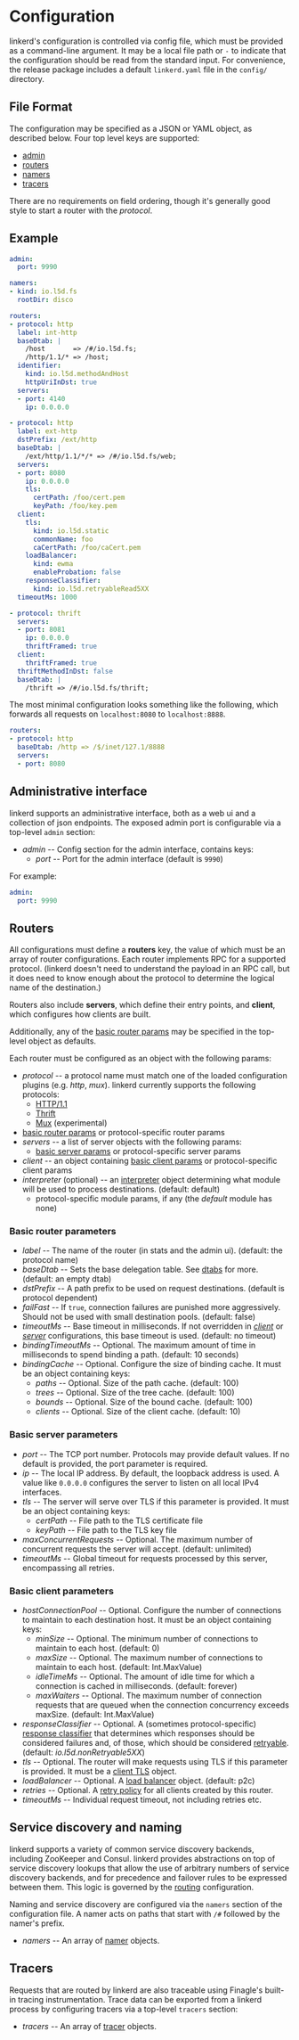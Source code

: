 # Configuration

linkerd's configuration is controlled via config file, which must be provided
as a command-line argument. It may be a local file path or `-` to
indicate that the configuration should be read from the standard input.
For convenience, the release package includes a default `linkerd.yaml` file in
the `config/` directory.

## File Format

The configuration may be specified as a JSON or YAML object, as described
below.  Four top level keys are supported:

* [admin](#admin)
* [routers](#routers)
* [namers](#namers)
* [tracers](#tracers)

There are no requirements on field ordering, though it's generally
good style to start a router with the _protocol_.

## Example

```yaml
admin:
  port: 9990

namers:
- kind: io.l5d.fs
  rootDir: disco

routers:
- protocol: http
  label: int-http
  baseDtab: |
    /host       => /#/io.l5d.fs;
    /http/1.1/* => /host;
  identifier:
    kind: io.l5d.methodAndHost
    httpUriInDst: true
  servers:
  - port: 4140
    ip: 0.0.0.0

- protocol: http
  label: ext-http
  dstPrefix: /ext/http
  baseDtab: |
    /ext/http/1.1/*/* => /#/io.l5d.fs/web;
  servers:
  - port: 8080
    ip: 0.0.0.0
    tls:
      certPath: /foo/cert.pem
      keyPath: /foo/key.pem
  client:
    tls:
      kind: io.l5d.static
      commonName: foo
      caCertPath: /foo/caCert.pem
    loadBalancer:
      kind: ewma
      enableProbation: false
    responseClassifier:
      kind: io.l5d.retryableRead5XX
  timeoutMs: 1000

- protocol: thrift
  servers:
  - port: 8081
    ip: 0.0.0.0
    thriftFramed: true
  client:
    thriftFramed: true
  thriftMethodInDst: false
  baseDtab: |
    /thrift => /#/io.l5d.fs/thrift;
```

The most minimal configuration looks something like the following,
which forwards all requests on `localhost:8080` to `localhost:8888`.

```yaml
routers:
- protocol: http
  baseDtab: /http => /$/inet/127.1/8888
  servers:
  - port: 8080
```

<a name="admin"></a>
## Administrative interface

linkerd supports an administrative interface, both as a web ui and a collection
of json endpoints. The exposed admin port is configurable via a top-level
`admin` section:

* *admin* -- Config section for the admin interface, contains keys:
  * *port* -- Port for the admin interface (default is `9990`)

For example:
```yaml
admin:
  port: 9990
```

<a name="routers"></a>
## Routers

All configurations must define a **routers** key, the value of which
must be an array of router configurations. Each router implements RPC
for a supported protocol. (linkerd doesn't need to understand the payload in an
RPC call, but it does need to know enough about the protocol to determine the
logical name of the destination.)

Routers also include **servers**, which define their entry points, and
**client**, which configures how clients are built.

Additionally, any of the [basic router params](#basic-router-params)
may be specified in the top-level object as defaults.

Each router must be configured as an object with the following params:

* *protocol* -- a protocol name must match one of the loaded configuration plugins (e.g. _http_, _mux_).
  linkerd currently supports the following protocols:
  * [HTTP/1.1](protocol-http.md)
  * [Thrift](protocol-thrift.md)
  * [Mux](protocol-mux.md) (experimental)
* [basic router params](#basic-router-params) or protocol-specific router params
* *servers* -- a list of server objects with the following params:
  * [basic server params](#basic-server-params) or protocol-specific server params
* *client* -- an object containing [basic client params](#basic-client-params)
  or protocol-specific client params
<a name="interpreter"></a>
* *interpreter* (optional) -- an
  [interpreter](interpreter.md) object determining what module will be used to
  process destinations.  (default: default)
  * protocol-specific module params, if any (the _default_ module has none)

<a name="basic-router-params"></a>
### Basic router parameters

* *label* -- The name of the router (in stats and the admin ui). (default: the
  protocol name)
* *baseDtab* -- Sets the base delegation table. See
  [dtabs](https://linkerd.io/doc/dtabs/) for more. (default: an empty dtab)
* *dstPrefix* -- A path prefix to be used on request destinations.
  (default is protocol dependent)
* *failFast* -- If `true`, connection failures are punished more aggressively.
  Should not be used with small destination pools. (default: false)
* *timeoutMs* -- Base timeout in milliseconds. If not overridden in
  [_client_](#client_timeout) or [_server_](#server_timeout)
  configurations, this base timeout is used. (default: no timeout)
* *bindingTimeoutMs* -- Optional.  The maximum amount of time in milliseconds to
  spend binding a path.  (default: 10 seconds)
* *bindingCache* -- Optional.  Configure the size of binding cache.  It must be
  an object containing keys:
  * *paths* -- Optional.  Size of the path cache.  (default: 100)
  * *trees* -- Optional.  Size of the tree cache.  (default: 100)
  * *bounds* -- Optional.  Size of the bound cache.  (default: 100)
  * *clients* -- Optional.  Size of the client cache.  (default: 10)

<a name="basic-server-params"></a>
### Basic server parameters

* *port* -- The TCP port number. Protocols may provide default
values. If no default is provided, the port parameter is required.
* *ip* -- The local IP address.  By default, the loopback address is
used.  A value like `0.0.0.0` configures the server to listen on all
local IPv4 interfaces.
* *tls* -- The server will serve over TLS if this parameter is provided.
  It must be an object containing keys:
  * *certPath* -- File path to the TLS certificate file
  * *keyPath* -- File path to the TLS key file
* *maxConcurrentRequests* -- Optional.  The maximum number of concurrent
requests the server will accept.  (default: unlimited)
<a name="server_timeout"></a>
* *timeoutMs* -- Global timeout for requests processed by this server,
  encompassing all retries.

<a name="basic-client-params"></a>
### Basic client parameters

* *hostConnectionPool* -- Optional.  Configure the number of connections to
maintain to each destination host.  It must be an object containing keys:
  * *minSize* -- Optional. The minimum number of connections to maintain to each
  host.  (default: 0)
  * *maxSize* -- Optional.  The maximum number of connections to maintain to
  each host.  (default: Int.MaxValue)
  * *idleTimeMs* -- Optional.  The amount of idle time for which a connection is
  cached in milliseconds.  (default: forever)
  * *maxWaiters* -- Optional.  The maximum number of connection requests that
  are queued when the connection concurrency exceeds maxSize.  (default:
  Int.MaxValue)
<a name="response_classifier"></a>
* *responseClassifier* -- Optional. A
  (sometimes protocol-specific) [response classifier](response_classifier.md)
  that determines which responses should be considered failures and, of those,
  which should be considered [retryable](retries.md).
  (default: _io.l5d.nonRetryable5XX_)
<a name="client_tls"></a>
* *tls* -- Optional.  The router will make requests
  using TLS if this parameter is provided.  It must be a
  [client TLS](client_tls.md) object.
<a name="load_balancer"></a>
* *loadBalancer* -- Optional.  A
  [load balancer](load_balancer.md) object.  (default: p2c)
<a name="retries"></a>
* *retries* -- Optional. A [retry policy](retries.md) for all clients created by
  this router.
<a name="client_timeout"></a>
* *timeoutMs* -- Individual request timeout, not including retries etc.

<a name="namers"></a>
## Service discovery and naming

linkerd supports a variety of common service discovery backends, including
ZooKeeper and Consul. linkerd provides abstractions on top of service discovery
lookups that allow the use of arbitrary numbers of service discovery backends,
and for precedence and failover rules to be expressed between them. This logic
is governed by the [routing](#basic-router-params) configuration.

Naming and service discovery are configured via the `namers` section of the
configuration file.  A namer acts on paths that start with `/#` followed by the
namer's prefix.

* *namers* -- An array of [namer](namer.md) objects.

<a name="tracers"></a>
## Tracers

Requests that are routed by linkerd are also traceable using Finagle's built-in
tracing instrumentation. Trace data can be exported from a linkerd process by
configuring tracers via a top-level `tracers` section:

* *tracers* -- An array of [tracer](tracer.md) objects.
